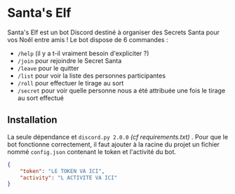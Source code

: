 # Santa's Elf

Santa's Elf est un bot Discord destiné à organiser des Secrets Santa pour vos Noêl entre amis !
Le bot dispose de 6 commandes :
- `/help` (il y a t-il vraiment besoin d'expliciter ?)
- `/join` pour rejoindre le Secret Santa
- `/leave` pour le quitter
- `/list` pour voir la liste des personnes participantes
- `/roll` pour effectuer le tirage au sort
- `/secret` pour voir quelle personne nous a été attribuée une fois le tirage au sort effectué


## Installation
La seule dépendance et `discord.py 2.0.0` _(cf requirements.txt)_ .
Pour que le bot fonctionne correctement, il faut ajouter à la racine du projet un fichier nommé `config.json` contenant le token et l'activité du bot.

```json
{
    "token": "LE TOKEN VA ICI",
    "activity": "L ACTIVITE VA ICI"
}
```
